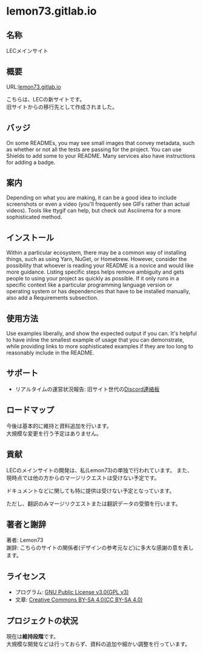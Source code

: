 # lemon73.gitlab.io



## 名称
LECメインサイト

## 概要
URL:[lemon73.gitlab.io](https://lemon73.gitlab.io)

こちらは、LECの新サイトです。<br />
旧サイトからの移行先として作成されました。

## バッジ
On some READMEs, you may see small images that convey metadata, such as whether or not all the tests are passing for the project. You can use Shields to add some to your README. Many services also have instructions for adding a badge.

## 案内
Depending on what you are making, it can be a good idea to include screenshots or even a video (you'll frequently see GIFs rather than actual videos). Tools like ttygif can help, but check out Asciinema for a more sophisticated method.

## インストール
Within a particular ecosystem, there may be a common way of installing things, such as using Yarn, NuGet, or Homebrew. However, consider the possibility that whoever is reading your README is a novice and would like more guidance. Listing specific steps helps remove ambiguity and gets people to using your project as quickly as possible. If it only runs in a specific context like a particular programming language version or operating system or has dependencies that have to be installed manually, also add a Requirements subsection.

## 使用方法
Use examples liberally, and show the expected output if you can. It's helpful to have inline the smallest example of usage that you can demonstrate, while providing links to more sophisticated examples if they are too long to reasonably include in the README.

## サポート
- リアルタイムの運営状況報告: 旧サイト世代の[Discord連絡板](https://discord.com/channels/972718425937952798/1080900222152097913 "LEC公式サイトサポート")

## ロードマップ
今後は基本的に維持と資料追加を行います。<br />
大規模な変更を行う予定はありません。

## 貢献
LECのメインサイトの開発は、私(Lemon73)の単独で行われています。
また、現時点では他の方からのマージリクエストは受けない予定です。

ドキュメントなどに関しても特に提供は受けない予定となっています。

ただし、翻訳のみマージリクエストまたは翻訳データの受領を行います。

## 著者と謝辞
著者: Lemon73<br />
謝辞: こちらのサイトの関係者(デザインの参考元など)に多大な感謝の意を表します。

## ライセンス
- プログラム: [GNU Public License v3.0(GPL v3)](LICENSE "GPL v3")
- 文章: [Creative Commons BY-SA 4.0(CC BY-SA 4.0)](https://creativecommons.org/licenses/by-sa/4.0/deed.ja "CC BY-SA 4.0")

## プロジェクトの状況
現在は**維持段階**です。<br />
大規模な開発などは行っておらず、資料の追加や細かい調整を行っています。
